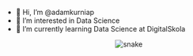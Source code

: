 - 👋 Hi, I’m @adamkurniap
- 👀 I’m interested in Data Science
- 🌱 I’m currently learning Data Science at DigitalSkola


<!---
adamkurniap/adamkurniap is a ✨ special ✨ repository because its `README.md` (this file) appears on your GitHub profile.
You can click the Preview link to take a look at your changes.
--->
<p align="center">
  <img src="https://github.com/ishikkkkaaaa/ishikkkkaaaa/raw/output/github-contribution-grid-snake.svg" alt="snake"></center>
</p>
